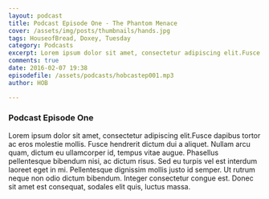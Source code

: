 ```yaml
---
layout: podcast
title: Podcast Episode One - The Phantom Menace
cover: /assets/img/posts/thumbnails/hands.jpg
tags: HouseofBread, Doxey, Tuesday
category: Podcasts
excerpt: Lorem ipsum dolor sit amet, consectetur adipiscing elit.Fusce dapibus tortor ac eros molestie mollis. Fusce hendrerit dictum dui a aliquet.
comments: true
date: 2016-02-07 19:38
episodefile: /assets/podcasts/hobcastep001.mp3
author: HOB

---
```


### Podcast Episode One

Lorem ipsum dolor sit amet, consectetur adipiscing elit.Fusce dapibus tortor ac eros molestie mollis. Fusce hendrerit dictum dui a aliquet. Nullam arcu quam, dictum eu ullamcorper id, tempus vitae augue. Phasellus pellentesque bibendum nisi, ac dictum risus. Sed eu turpis vel est interdum laoreet eget in mi. Pellentesque dignissim mollis justo id semper. Ut rutrum neque non odio dictum bibendum. Integer consectetur congue est. Donec sit amet est consequat, sodales elit quis, luctus massa.
